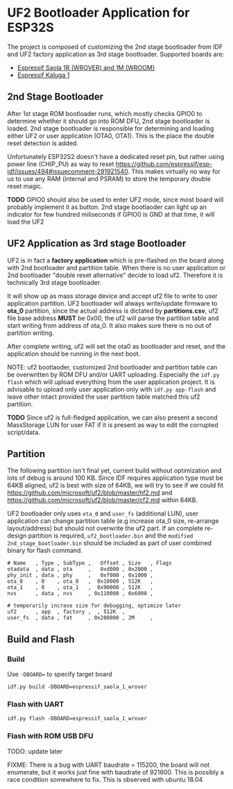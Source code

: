 # UF2 Bootloader **Application** for ESP32S

The project is composed of customizing the 2nd stage bootloader from IDF and UF2 factory application as 3rd stage bootloader. Supported boards are:

- [Espressif Saola 1R (WROVER) and 1M (WROOM)](https://docs.espressif.com/projects/esp-idf/en/latest/esp32s2/hw-reference/esp32s2/user-guide-saola-1-v1.2.html)
- [Espressif Kaluga 1](https://docs.espressif.com/projects/esp-idf/en/latest/esp32s2/hw-reference/esp32s2/user-guide-esp32-s2-kaluga-1-kit.html)

## 2nd Stage Bootloader

After 1st stage ROM bootloader runs, which mostly checks GPIO0 to determine whether it should go into ROM DFU, 2nd stage bootloader is loaded. 2nd stage bootloader is responsible for determining and loading either UF2 or user application (OTA0, OTA1). This is the place the double reset detection is added. 

Unfortunately ESP32S2 doesn't have a dedicated reset pin, but rather using power line (CHIP_PU) as way to reset https://github.com/espressif/esp-idf/issues/494#issuecomment-291921540. This makes virtually no way for us to use any RAM (internal and PSRAM) to store the temporary double reset magic.

**TODO** GPIO0 should also be used to enter UF2 mode, since most board will probably implement it as button. 2nd stage bootlaoder can light up an indicator for few hundred miliseconds if GPIO0 is GND at that time, it will load the UF2

## UF2 Application as 3rd stage Bootloader 

UF2 is in fact a **factory application** which is pre-flashed on the board along with 2nd bootloader and partition table. When there is no user application or 2nd bootloader "double reset alternative" decide to load uf2. Therefore it is technically 3rd stage bootloader.

It will show up as mass storage device and accept uf2 file to write to user application partition. UF2 bootloader will always write/update firmware to **ota_0** partition, since the actual address is dictated by **partitions.csv**, uf2 file base address **MUST** be 0x00, the uf2 will parse the partition table and start writing from address of ota_0. It also makes sure there is no out of partition writing.

After complete writing, uf2 will set the ota0 as bootloader and reset, and the application should be running in the next boot.

NOTE: uf2 bootlaoder, customized 2nd bootloader and partition table can be overwritten by ROM DFU and/or UART uploading. Especially the `idf.py flash` which will upload everything from the user application project. It is advisable to upload only user application only with `idf.py app-flash` and leave other intact provided the user partition table matched this uf2 partition.

**TODO** Since uf2 is full-fledged application, we can also present a second MassStorage LUN for user FAT if it is present as way to edit the corrupted script/data.

## Partition

The following partition isn't final yet, current build without optimization and lots of debug is around 100 KB. Since IDF requires application type must be 64KB aligned, uf2 is best with size of 64KB, we will try to see if we could fit  https://github.com/microsoft/uf2/blob/master/hf2.md and https://github.com/microsoft/uf2/blob/master/cf2.md within 64KB.

UF2 bootloader only uses `ota_0` and `user_fs` (additional LUN), user application can change partition table (e.g increase ota_0 size, re-arrange layout/address) but should not overwrite the uf2 part. If an complete re-design partition is required, `uf2_bootloader.bin` and the `modified 2nd_stage_bootloader.bin` should be included as part of user combined binary for flash command.

```
# Name   , Type , SubType ,   Offset , Size   , Flags
otadata  , data , ota     ,   0xd000 , 0x2000 ,
phy_init , data , phy     ,   0xf000 , 0x1000 ,
ota_0    , 0    , ota_0   ,  0x10000 , 512K   ,
ota_1    , 0    , ota_1   ,  0x90000 , 512K   ,
nvs      , data , nvs     , 0x110000 , 0x6000 ,

# temporarily incrase size for debugging, optimize later
uf2      , app  , factory ,  , 512K  ,
user_fs  , data , fat     , 0x200000 , 2M     ,
```

## Build and Flash

### Build 

Use `-DBOARD=` to specify target board

```
idf.py build -DBOARD=espressif_saola_1_wrover
```

### Flash with UART

```
idf.py flash -DBOARD=espressif_saola_1_wrover
```

### Flash with ROM USB DFU

TODO: update later


FIXME: There is a bug with UART baudrate = 115200, the board will not enumerate, but it works just fine with baudrate of 921600. This is possibly a race condition somewhere to fix. This is observed with ubuntu 18.04
 